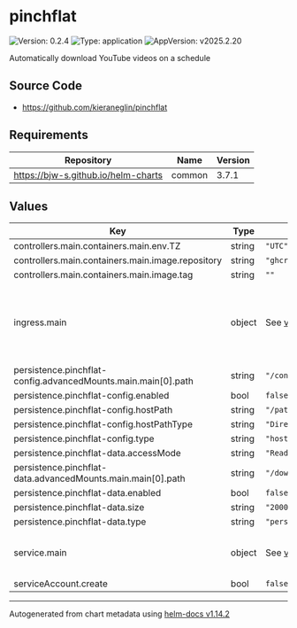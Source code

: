 # pinchflat

![Version: 0.2.4](https://img.shields.io/badge/Version-0.2.4-informational?style=flat-square) ![Type: application](https://img.shields.io/badge/Type-application-informational?style=flat-square) ![AppVersion: v2025.2.20](https://img.shields.io/badge/AppVersion-v2025.2.20-informational?style=flat-square)

Automatically download YouTube videos on a schedule

## Source Code

* <https://github.com/kieraneglin/pinchflat>

## Requirements

| Repository | Name | Version |
|------------|------|---------|
| https://bjw-s.github.io/helm-charts | common | 3.7.1 |

## Values

| Key | Type | Default | Description |
|-----|------|---------|-------------|
| controllers.main.containers.main.env.TZ | string | `"UTC"` |  |
| controllers.main.containers.main.image.repository | string | `"ghcr.io/kieraneglin/pinchflat"` |  |
| controllers.main.containers.main.image.tag | string | `""` |  |
| ingress.main | object | See [values.yaml](./values.yaml) | Enable and configure ingress settings for the chart under this key. |
| persistence.pinchflat-config.advancedMounts.main.main[0].path | string | `"/config"` |  |
| persistence.pinchflat-config.enabled | bool | `false` |  |
| persistence.pinchflat-config.hostPath | string | `"/path/to/your/config/pinchflat"` |  |
| persistence.pinchflat-config.hostPathType | string | `"DirectoryOrCreate"` |  |
| persistence.pinchflat-config.type | string | `"hostPath"` |  |
| persistence.pinchflat-data.accessMode | string | `"ReadWriteMany"` |  |
| persistence.pinchflat-data.advancedMounts.main.main[0].path | string | `"/downloads"` |  |
| persistence.pinchflat-data.enabled | bool | `false` |  |
| persistence.pinchflat-data.size | string | `"2000Gi"` |  |
| persistence.pinchflat-data.type | string | `"persistentVolumeClaim"` |  |
| service.main | object | See [values.yaml](./values.yaml) | Configures service settings for the chart. |
| serviceAccount.create | bool | `false` |  |

----------------------------------------------
Autogenerated from chart metadata using [helm-docs v1.14.2](https://github.com/norwoodj/helm-docs/releases/v1.14.2)
